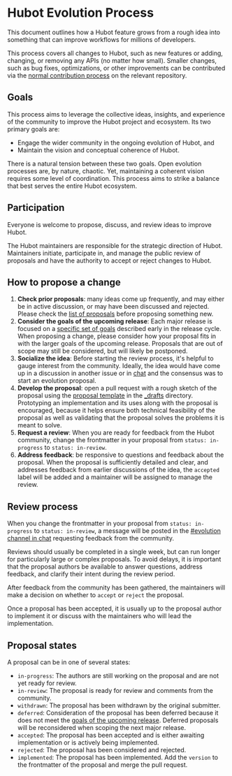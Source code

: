 # Hubot Evolution Process

[all-proposals]: https://github.com/hubotio/evolution/pulls?utf8=%E2%9C%93&q=is%3Apr
[chat]: https://hubot-slackin.herokuapp.com/

This document outlines how a Hubot feature grows from a rough idea into something that can improve workflows for millions of developers.

This process covers all changes to Hubot, such as new features or adding, changing, or removing any APIs (no matter how small). Smaller changes, such as bug fixes, optimizations, or other improvements can be contributed via the [normal contribution process](https://github/github/hubot/blob/master/CONTRIBUTING.md) on the relevant repository.

## Goals

This process aims to leverage the collective ideas, insights, and experience of the community to improve the Hubot project and ecosystem. Its two primary goals are:

* Engage the wider community in the ongoing evolution of Hubot, and
* Maintain the vision and conceptual coherence of Hubot.

There is a natural tension between these two goals. Open evolution processes are, by nature, chaotic. Yet, maintaining a coherent vision requires some level of coordination. This process aims to strike a balance that best serves the entire Hubot ecosystem.

## Participation

Everyone is welcome to propose, discuss, and review ideas to improve Hubot.

The Hubot maintainers are responsible for the strategic direction of Hubot. Maintainers initiate, participate in, and manage the public review of proposals and have the authority to accept or reject changes to Hubot.

## How to propose a change

1. **Check prior proposals**: many ideas come up frequently, and may either be in active discussion, or may have been discussed and rejected. Please check the [list of proposals][all-proposals] before proposing something new.
1. **Consider the goals of the upcoming release**: Each major release is focused on a [specific set of goals](README.md) described early in the release cycle. When proposing a change, please consider how your proposal fits in with the larger goals of the upcoming release. Proposals that are out of scope may still be considered, but will likely be postponed.
1. **Socialize the idea**: Before starting the review process, it's helpful to gauge interest from the community. Ideally, the idea would have come up in a discussion in another issue or in [chat][] and the consensus was to start an evolution proposal.
1. **Develop the proposal**: open a pull request with a rough sketch of the proposal using the [proposal template](template.md) in the [_drafts](https://github.com/hubotio/evolution/new/master/_drafts) directory. Prototyping an implementation and its uses along with the proposal is encouraged, because it helps ensure both technical feasibility of the proposal as well as validating that the proposal solves the problems it is meant to solve.
1. **Request a review**: When you are ready for feedback from the Hubot community, change the frontmatter in your proposal from `status: in-progress` to `status: in-review`.
1. **Address feedback**: be responsive to questions and feedback about the proposal. When the proposal is sufficiently detailed and clear, and addresses feedback from earlier discussions of the idea, the `accepted` label will be added and a maintainer will be assigned to manage the review.

## Review process

When you change the frontmatter in your proposal from `status: in-progress` to `status: in-review`, a message will be posted in the [#evolution channel in chat][chat] requesting feedback from the community.

Reviews should usually be completed in a single week, but can run longer for particularly large or complex proposals. To avoid delays, it is important that the proposal authors be available to answer questions, address feedback, and clarify their intent during the review period.

After feedback from the community has been gathered, the maintainers will make a decision on whether to `accept` or `reject` the proposal.

Once a proposal has been accepted, it is usually up to the proposal author to implement it or discuss with the maintainers who will lead the implementation.

## Proposal states

A proposal can be in one of several states:

* `in-progress`: The authors are still working on the proposal and are not yet ready for review.
* `in-review`: The proposal is ready for review and comments from the community.
* `withdrawn`: The proposal has been withdrawn by the original submitter.
* `deferred`: Consideration of the proposal has been deferred because it does not meet the [goals of the upcoming release](README.md). Deferred proposals will be reconsidered when scoping the next major release.
* `accepted`: The proposal has been accepted and is either awaiting implementation or is actively being implemented.
* `rejected`: The proposal has been considered and rejected.
* `implemented`: The proposal has been implemented. Add the `version` to the frontmatter of the proposal and merge the pull request.
